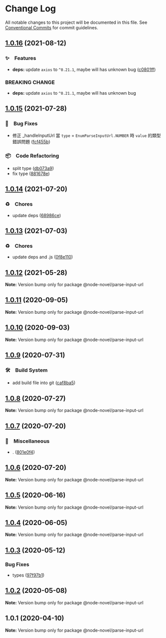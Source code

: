 # Change Log

All notable changes to this project will be documented in this file.
See [Conventional Commits](https://conventionalcommits.org) for commit guidelines.

## [1.0.16](https://github.com/bluelovers/ws-rest/compare/@node-novel/parse-input-url@1.0.15...@node-novel/parse-input-url@1.0.16) (2021-08-12)


### ✨　Features

* **deps:** update `axios` to `^0.21.1`, maybe will has unknown bug ([c0801ff](https://github.com/bluelovers/ws-rest/commit/c0801ff1d842065f590434214286bccbf0a4f3de))


### BREAKING CHANGE

* **deps:** update `axios` to `^0.21.1`, maybe will has unknown bug





## [1.0.15](https://github.com/bluelovers/ws-rest/compare/@node-novel/parse-input-url@1.0.14...@node-novel/parse-input-url@1.0.15) (2021-07-28)


### 🐛　Bug Fixes

* 修正 _handleInputUrl 當 `type` = `EnumParseInputUrl.NUMBER` 時 `value` 的類型錯誤問題 ([fcf455b](https://github.com/bluelovers/ws-rest/commit/fcf455b632ac8ae06116d31facef900f8419cf89))


### 📦　Code Refactoring

* split type ([db073a9](https://github.com/bluelovers/ws-rest/commit/db073a90ab6982f800465fae10f39354eeb8ba9b))
* fix type ([881678e](https://github.com/bluelovers/ws-rest/commit/881678e022aa89d766a7b4bf3a244e9b284d75e5))





## [1.0.14](https://github.com/bluelovers/ws-rest/compare/@node-novel/parse-input-url@1.0.13...@node-novel/parse-input-url@1.0.14) (2021-07-20)


### ♻️　Chores

* update deps ([68986ce](https://github.com/bluelovers/ws-rest/commit/68986ce8de13196e16245bb1e7f2d0d93ad17382))





## [1.0.13](https://github.com/bluelovers/ws-rest/compare/@node-novel/parse-input-url@1.0.12...@node-novel/parse-input-url@1.0.13) (2021-07-03)


### ♻️　Chores

* update deps and .js ([0f8e110](https://github.com/bluelovers/ws-rest/commit/0f8e11034efcbb341219c706e731a851c881b8bf))





## [1.0.12](https://github.com/bluelovers/ws-rest/compare/@node-novel/parse-input-url@1.0.11...@node-novel/parse-input-url@1.0.12) (2021-05-28)

**Note:** Version bump only for package @node-novel/parse-input-url





## [1.0.11](https://github.com/bluelovers/ws-rest/compare/@node-novel/parse-input-url@1.0.10...@node-novel/parse-input-url@1.0.11) (2020-09-05)

**Note:** Version bump only for package @node-novel/parse-input-url





## [1.0.10](https://github.com/bluelovers/ws-rest/compare/@node-novel/parse-input-url@1.0.9...@node-novel/parse-input-url@1.0.10) (2020-09-03)

**Note:** Version bump only for package @node-novel/parse-input-url





## [1.0.9](https://github.com/bluelovers/ws-rest/compare/@node-novel/parse-input-url@1.0.8...@node-novel/parse-input-url@1.0.9) (2020-07-31)


### 🛠　Build System

* add build file into git ([caf8ba5](https://github.com/bluelovers/ws-rest/commit/caf8ba5fc11fb02b76fa845cff137922378d6e46))





## [1.0.8](https://github.com/bluelovers/ws-rest/compare/@node-novel/parse-input-url@1.0.7...@node-novel/parse-input-url@1.0.8) (2020-07-27)

**Note:** Version bump only for package @node-novel/parse-input-url





## [1.0.7](https://github.com/bluelovers/ws-rest/compare/@node-novel/parse-input-url@1.0.6...@node-novel/parse-input-url@1.0.7) (2020-07-20)


### 🔖　Miscellaneous

* . ([801e0f4](https://github.com/bluelovers/ws-rest/commit/801e0f4ff7bd29c81e67934636f57e57d0d01c74))





## [1.0.6](https://github.com/bluelovers/ws-rest/compare/@node-novel/parse-input-url@1.0.5...@node-novel/parse-input-url@1.0.6) (2020-07-20)

**Note:** Version bump only for package @node-novel/parse-input-url





## [1.0.5](https://github.com/bluelovers/ws-rest/compare/@node-novel/parse-input-url@1.0.4...@node-novel/parse-input-url@1.0.5) (2020-06-16)

**Note:** Version bump only for package @node-novel/parse-input-url





## [1.0.4](https://github.com/bluelovers/ws-rest/compare/@node-novel/parse-input-url@1.0.3...@node-novel/parse-input-url@1.0.4) (2020-06-05)

**Note:** Version bump only for package @node-novel/parse-input-url





## [1.0.3](https://github.com/bluelovers/ws-rest/compare/@node-novel/parse-input-url@1.0.2...@node-novel/parse-input-url@1.0.3) (2020-05-12)


### Bug Fixes

* types ([97f97b1](https://github.com/bluelovers/ws-rest/commit/97f97b1ef461c1e46893b1d2df329782e0e9a8da))





## [1.0.2](https://github.com/bluelovers/ws-rest/compare/@node-novel/parse-input-url@1.0.1...@node-novel/parse-input-url@1.0.2) (2020-05-08)

**Note:** Version bump only for package @node-novel/parse-input-url





## 1.0.1 (2020-04-10)

**Note:** Version bump only for package @node-novel/parse-input-url
